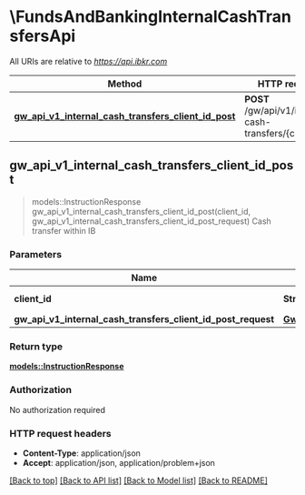 # \FundsAndBankingInternalCashTransfersApi

All URIs are relative to *https://api.ibkr.com*

Method | HTTP request | Description
------------- | ------------- | -------------
[**gw_api_v1_internal_cash_transfers_client_id_post**](FundsAndBankingInternalCashTransfersApi.md#gw_api_v1_internal_cash_transfers_client_id_post) | **POST** /gw/api/v1/internal-cash-transfers/{clientId} | Cash transfer within IB



## gw_api_v1_internal_cash_transfers_client_id_post

> models::InstructionResponse gw_api_v1_internal_cash_transfers_client_id_post(client_id, gw_api_v1_internal_cash_transfers_client_id_post_request)
Cash transfer within IB

### Parameters


Name | Type | Description  | Required | Notes
------------- | ------------- | ------------- | ------------- | -------------
**client_id** | **String** | The client's clientId | [required] |
**gw_api_v1_internal_cash_transfers_client_id_post_request** | [**GwApiV1InternalCashTransfersClientIdPostRequest**](GwApiV1InternalCashTransfersClientIdPostRequest.md) |  | [required] |

### Return type

[**models::InstructionResponse**](InstructionResponse.md)

### Authorization

No authorization required

### HTTP request headers

- **Content-Type**: application/json
- **Accept**: application/json, application/problem+json

[[Back to top]](#) [[Back to API list]](../README.md#documentation-for-api-endpoints) [[Back to Model list]](../README.md#documentation-for-models) [[Back to README]](../README.md)

